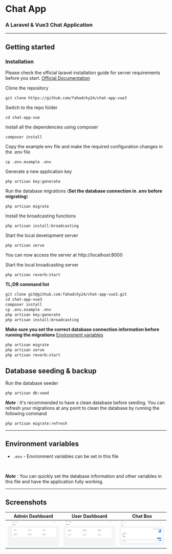 # Chat App
### A Laravel & Vue3 Chat Application

----

## Getting started

### Installation

Please check the official laravel installation guide for server requirements before you start. [Official Documentation](https://laravel.com/docs/10.x/installation)

Clone the repository

    git clone https://github.com/fahadchy24/chat-app-vue3

Switch to the repo folder

    cd chat-app-vue

Install all the dependencies using composer

    composer install

Copy the example env file and make the required configuration changes in the .env file

    cp .env.example .env

Generate a new application key

    php artisan key:generate


Run the database migrations (**Set the database connection in .env before migrating**)

    php artisan migrate

Install the broadcasting functions

    php artisan install:broadcasting

Start the local development server

    php artisan serve

You can now access the server at http://localhost:8000

Start the local broadcasting server

    php artisan reverb:start

**TL;DR command list**

    git clone git@github.com:fahadchy24/chat-app-vue3.git
    cd chat-app-vue3
    composer install
    cp .env.example .env
    php artisan key:generate
    php artisan install:broadcasting

**Make sure you set the correct database connection information before running the migrations** [Environment variables](#environment-variables)

    php artisan migrate
    php artisan serve
    php artisan reverb:start

## Database seeding & backup


Run the database seeder

    php artisan db:seed

***Note*** : It's recommended to have a clean database before seeding. You can refresh your migrations at any point to clean the database by running the following command

    php artisan migrate:refresh


----------


## Environment variables

- `.env` - Environment variables can be set in this file

<br>




***Note*** : You can quickly set the database information and other variables in this file and have the application fully working.

----------

## Screenshots

|Admin Dashboard|User Dashboard|Chat Box|    
|------------|-------------|----------|
|<img src="https://raw.githubusercontent.com/fahadchy24/chat-app-vue3/main/public/assets/images/admin-end-dashboard.png" width="250">|<img src="https://raw.githubusercontent.com/fahadchy24/chat-app-vue3/main/public/assets/images/user-end-dashboard.png" width="250">|<img src="https://raw.githubusercontent.com/fahadchy24/chat-app-vue3/main/public/assets/images/chat-box.png" width="250">
